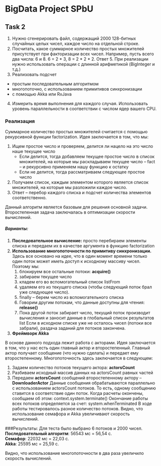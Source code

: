 # BigData Project SPbU  
## Task 2  
1.	Нужно сгенерировать файл, содержащий 2000 128-битных случайных целых чисел, каждое число на отдельной строке.  
2.	Посчитать, какое суммарное количество простых множителей присутствует при факторизации всех чисел. Например, пусть всего два числа: 6 и 8. 6 = 2 * 3, 8 = 2 * 2 * 2. Ответ 5. При реализации нужно использовать операции с длинной арифметикой (BigInteger и т.д.)  
3.	Реализовать подсчет  
- простым последовательным алгоритмом  
- многопоточно, с использованием примитивов синхронизации  
- с помощью Akka или RxJava   
4.	Измерить время выполнения для каждого случая. Использовать уровень параллельности в соответствии с числом ядер вашего CPU.  
### Реализация  
Суммарное количество простых множителей считается с помощью рекурсивной функции factorization. Идея заключается в том, что мы:  
1.  Ищем простое число и проверяем, делится ли нацело на это число наше текущее число  
	  - Если делится, тогда добавляем текущее простое число в список множителей, на которые мы раскладываем текущее число – fact – и рекурсивно применяем нашу функцию к остатку
	  - Если не делится, тогда рассматриваем следующее простое число  
2.  Получаем список, каждым элементом которого является список множителей, на которые мы разложили каждое число.  
3.  Ответ – перебор каждого списка и подсчет количества элементов соответственно.    

Данный алгоритм является базовым для решения основной задачи.  
Второстепенная задача заключалась в оптимизации скорости вычислений.
##### Варианты:
  1.  **Последовательное вычисление:** просто перебираем элементы списка и передаем их в качестве аргумента в функцию factorization
  2.  **Использование многопоточности по примитиву синхронизации.**  
    Здесь все основано на идее, что в один момент времени только один поток может иметь доступ к исходному массиву чисел. 
    Поэтому мы:   
      1.  блокируем все остальные потоки: **acquire()**
      2.  забираем текущее число
      3.  кладем его во вспомогательный список listFrom 
      4.  удаляем его из текущего списка (чтобы следующий поток брал уже следующее число).
      5.  finally – берем число из вспомогательного списка
      6.  Говорим другим потокам, что данные доступны для чтения: **release()**
      7.  Пока другой поток забирает число, текущий поток производит вычисления и заносит данные в глобальный список результатов list
      Если в исходном списке уже не осталось чисел (потоки все забрали), раздача заданий для потоков закончена. 
  3.  **Фреймворк Akka** 
   
В основе данного подхода лежит работа с акторами. Идея заключается в том, что у нас есть  один главный актор и второстепенный. Главный актор получает сообщение (что нужно сделать) и передает ему второстепенному. Многопоточность здесь заключается в следующем:   
1.  Задаем количество потоков текущего актора: **actorsCount**
2.  Разбиваем исходный массив данных на actorsCount равных частей
3.  Передаем **actorsCount** сообщений второстепенному актору – **DownloaderActor**
Данные сообщения обрабатываются параллельно с использованием actorsCount потоков. То есть, одному сообщению ставится в соответствие один поток.
Когда расчеты окончены, сообщаем об этом: context.system.terminate()
Окончание работы всех потоков определяется за счет: system.whenTerminated
В ходе работы тестировалось разное количество потоков. Видно, что использование семафора и Akka увеличивают скорость вычислений.

###Результаты:
  Для теста было выбрано 6 потоков и 2000 чисел.  
**Последовательный алгоритм**: 56543 мс = 56,54 c.  
**Семафор**: 22032 мс = 22,03 c.  
**Akka**: 25595 мс =  25,59 c.  

Видно, что использование многопоточности в два раза увеличило скорость вычислений.
